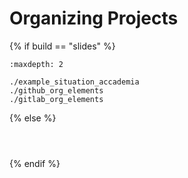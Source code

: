 # Organizing Projects

{% if build == "slides" %}
<!-- BUILDING THE SLIDES -->
```{toctree}
:maxdepth: 2

./example_situation_accademia
./github_org_elements
./gitlab_org_elements

```
{% else %}
<!-- BUILDING THE PAGES -->
<!-- build the page content here -->
```{include} ./example_situation_accademia.md
```
```{include} ./github_org_elements.md
```
```{include} ./gitlab_org_elements.md
```
{% endif %}
